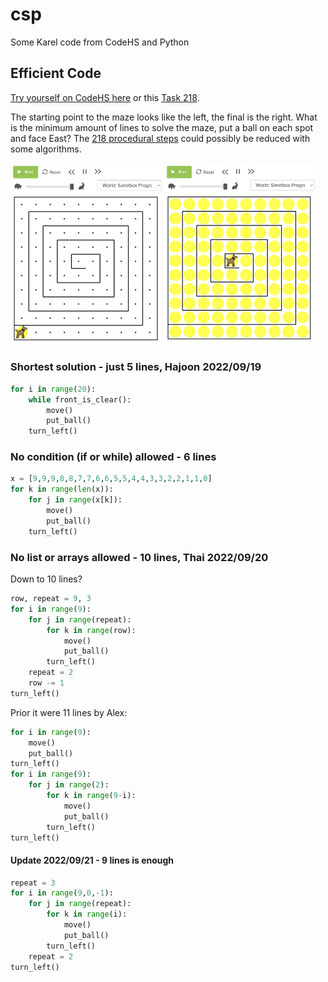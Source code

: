 # csp
Some Karel code from CodeHS and Python

## Efficient Code

[Try yourself on CodeHS here](https://codehs.com/sandbox/mkreier2022/10-minute-task-2022-09-19) or this [Task 218](https://codehs.com/sandbox/mkreier2022/mastery-check-module-2-challenge-218).

The starting point to the maze looks like the left, the final is the right. What is the minimum amount of lines to solve the maze, put a ball on each spot and face East? The [218 procedural steps](https://github.com/kreier/csp2022/blob/main/UltraKarel/spiral.py) could possibly be reduced with some algorithms.

<img src="start.png" width="48%"> <img src="final.png" width="49%">

### Shortest solution - just 5 lines, Hajoon 2022/09/19

``` py
for i in range(20):
    while front_is_clear():
        move()
        put_ball()
    turn_left()
```

### No condition (if or while) allowed - 6 lines

``` py
x = [9,9,9,8,8,7,7,6,6,5,5,4,4,3,3,2,2,1,1,0]
for k in range(len(x)):
    for j in range(x[k]):
        move()
        put_ball()
    turn_left()
```

### No list or arrays allowed - 10 lines, Thai 2022/09/20

Down to 10 lines?

``` py
row, repeat = 9, 3
for i in range(9):
    for j in range(repeat):
        for k in range(row):
            move()
            put_ball()
        turn_left()
    repeat = 2
    row -= 1
turn_left()
```

Prior it were 11 lines by Alex:

``` py
for i in range(9):
    move()
    put_ball()
turn_left()
for i in range(9):
    for j in range(2):
        for k in range(9-i):
            move()
            put_ball()
        turn_left()
turn_left()
```

#### Update 2022/09/21 - 9 lines is enough

``` py
repeat = 3
for i in range(9,0,-1):
    for j in range(repeat):
        for k in range(i):
            move()
            put_ball()
        turn_left()
    repeat = 2
turn_left()
```
